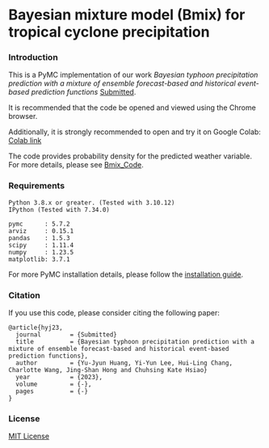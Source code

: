 # Bayesian mixture model (Bmix) for tropical cyclone precipitation

### Introduction

This is a PyMC implementation of our work *Bayesian typhoon precipitation prediction with a mixture of ensemble forecast-based and historical event-based prediction functions* [Submitted](link).

It is recommended that the code be opened and viewed using the Chrome browser.

Additionally, it is strongly recommended to open and try it on Google Colab: [Colab link](https://colab.research.google.com/drive/1gVprj2XB4SsrigfRp5uobZmKFVx5VNOa?usp=drive_link)

The code provides probability density for the predicted weather variable. For more details, please see [Bmix_Code](https://github.com/yvminyni/Bmix/blob/main/Bmix_Code_notebook.ipynb).


### Requirements
```
Python 3.8.x or greater. (Tested with 3.10.12)
IPython (Tested with 7.34.0)

pymc      : 5.7.2
arviz     : 0.15.1
pandas    : 1.5.3
scipy     : 1.11.4
numpy     : 1.23.5
matplotlib: 3.7.1

```

For more PyMC installation details, please follow the [installation guide](https://www.pymc.io/projects/docs/en/stable/installation.html).


### Citation
If you use this code, please consider citing the following paper:

	@article{hyj23,  
	  journal        = {Submitted}  
	  title          = {Bayesian typhoon precipitation prediction with a mixture of ensemble forecast-based and historical event-based prediction functions},
	  author         = {Yu-Jyun Huang, Yi-Yun Lee, Hui-Ling Chang, Charlotte Wang, Jing-Shan Hong and Chuhsing Kate Hsiao}
	  year           = {2023},
	  volume         = {-},
	  pages          = {-}
	}
 <!--Huang Yu-Jyun 2023? I guess-->    <!--{Journal of Hydrology},-->
### License

[MIT License](https://github.com/yvminyni/Bmix/blob/main/LICENSE)
